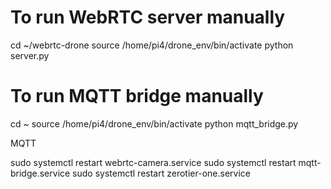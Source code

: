 # To run WebRTC server manually
cd ~/webrtc-drone
source /home/pi4/drone_env/bin/activate
python server.py

# To run MQTT bridge manually
cd ~
source /home/pi4/drone_env/bin/activate
python mqtt_bridge.py





MQTT


sudo systemctl restart webrtc-camera.service
sudo systemctl restart mqtt-bridge.service
sudo systemctl restart zerotier-one.service